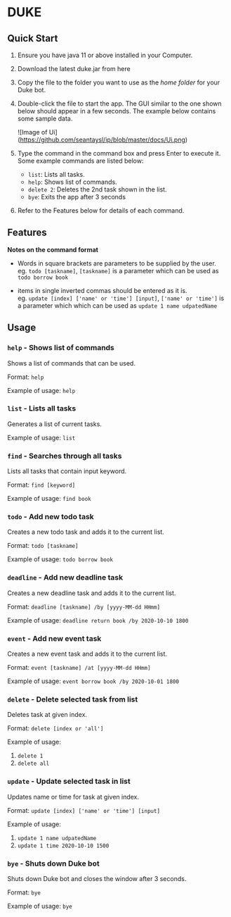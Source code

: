 # DUKE

## Quick Start
1. Ensure you have java 11 or above installed in your Computer.
2. Download the latest duke.jar from here
3. Copy the file to the folder you want to use as the _home folder_ 
    for your Duke bot.
4. Double-click the file to start the app. The GUI similar to the one
    shown below should appear in a few seconds. The example below contains
    some sample data.
    
    ![Image of Ui]
    (https://github.com/seantaysl/ip/blob/master/docs/Ui.png)
5. Type the command in the command box and press Enter to execute it.
<br/> Some example commands are listed below:

    * `list`: Lists all tasks.
    * `help`: Shows list of commands.
    * `delete 2`: Deletes the 2nd task shown in the list.
    * `bye`: Exits the app after 3 seconds
    
6. Refer to the Features below for details of each command.

## Features 

**Notes on the command format**
* Words in square brackets are parameters to be supplied by the user.
<br/> eg. `todo [taskname]`, `[taskname]` is a parameter which can be used as `todo borrow book`

* items in single inverted commas should be entered as it is.
<br/> eg. `update [index] ['name' or 'time'] [input]`, `['name' or 'time']` is a parameter which
which can be used as `update 1 name udpatedName`

## Usage

### `help` - Shows list of commands

Shows a list of commands that can be used.

Format: `help`

Example of usage: `help`

### `list` - Lists all tasks

Generates a list of current tasks.

Example of usage: `list`


### `find` - Searches through all tasks

Lists all tasks that contain input keyword.

Format: `find [keyword]` 

Example of usage: `find book`


### `todo` - Add new todo task

Creates a new todo task and adds it to the current list.

Format: `todo [taskname]` 

Example of usage: `todo borrow book`

### `deadline` - Add new deadline task

Creates a new deadline task and adds it to the current list.

Format: `deadline [taskname] /by [yyyy-MM-dd HHmm]` 

Example of usage: `deadline return book /by 2020-10-10 1800`

### `event` - Add new event task

Creates a new event task and adds it to the current list.

Format: `event [taskname] /at [yyyy-MM-dd HHmm]` 

Example of usage: `event borrow book /by 2020-10-01 1800`

### `delete` - Delete selected task from list

Deletes task at given index.

Format: `delete [index or 'all']` 

Example of usage: 
1. `delete 1`
2. `delete all`

### `update` - Update selected task in list

Updates name or time for task at given index.

Format: `update [index] ['name' or 'time'] [input]` 

Example of usage: 
1. `update 1 name udpatedName`
2. `update 1 time 2020-10-10 1500`

### `bye` - Shuts down Duke bot

Shuts down Duke bot and closes the window after 3 seconds.

Format: `bye`

Example of usage: `bye`
